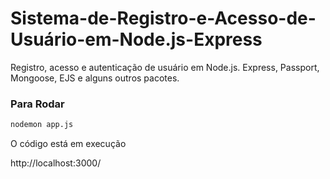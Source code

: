 # Sistema-de-Registro-e-Acesso-de-Usuário-em-Node.js-Express
Registro, acesso e autenticação de usuário em Node.js. Express, Passport, Mongoose, EJS e alguns outros pacotes.

<h3>Para Rodar</h3>

```bash
nodemon app.js
```
O código está em execução

http://localhost:3000/

